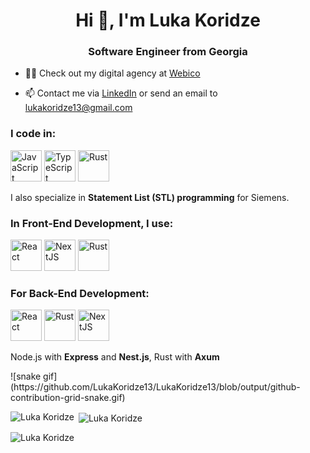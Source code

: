 <h1 align="center">Hi 👋, I'm Luka Koridze</h1>
<h3 align="center">Software Engineer from Georgia</h3>

- 👨‍💻 Check out my digital agency at [Webico](https://www.webico.ge/en)

- 📫 Contact me via [LinkedIn](https://www.linkedin.com/in/lukakoridze/) or send an email to <a href="mailto:lukakoridze13@gmail.com" target="_blank">lukakoridze13@gmail.com</a>

<h3 align="left">I code in:</h3>
<p align="left"> 
<image width="50" src="https://upload.wikimedia.org/wikipedia/commons/thumb/9/99/Unofficial_JavaScript_logo_2.svg/1200px-Unofficial_JavaScript_logo_2.svg.png" alt="JavaScript" />
<image width="50" src="https://upload.wikimedia.org/wikipedia/commons/thumb/4/4c/Typescript_logo_2020.svg/640px-Typescript_logo_2020.svg.png" alt="TypeScript" />   
<image width="50" src="https://encrypted-tbn0.gstatic.com/images?q=tbn:ANd9GcQsAo2CD-hFWMUayHGSZY-Q10FXl8z2JMyL9A&s" alt="Rust" />
<p>I also specialize in <strong>Statement List (STL) programming</strong> for Siemens.</p>

<h3 align="left">In Front-End Development, I use:</h3>
<p align="left"> 
<image  height="50" src="https://ionicframework.com/docs/icons/logo-react-icon.png" alt="React" />
<image  height="50" src="https://logowik.com/content/uploads/images/nextjs2106.logowik.com.webp" alt="NextJS" />   
<image  height="50" src="https://static-00.iconduck.com/assets.00/html-5-icon-224x256-1b5ud2sy.png" alt="Rust" />

<h3 align="left">For Back-End Development:</h3>
<p align="left"> 
<image  height="50" src="https://miro.medium.com/v2/resize:fit:1400/1*f7ztMaMM0etsFHpEfkdiwA.png" alt="React" />
<image  height="50" src="https://miro.medium.com/v2/resize:fit:1000/0*7t_1EnCopxMt6pIO.png" alt="Rust" />
<image  height="50" src="https://miro.medium.com/v2/resize:fit:512/1*5w64FYyee-VNXPWvVKhYEg.png" alt="NextJS" />   
 <p>Node.js with <strong>Express</strong> and <strong>Nest.js</strong>, Rust with <strong>Axum</strong></p>   
![snake gif](https://github.com/LukaKoridze13/LukaKoridze13/blob/output/github-contribution-grid-snake.gif)

<p><img align="left" src="https://github-readme-stats.vercel.app/api/top-langs?username=LukaKoridze13&show_icons=true&theme=dark&text_color=FFFFFF&locale=en&layout=compact" alt="Luka Koridze" /></p>

<p>&nbsp;<img align="center" src="https://github-readme-stats.vercel.app/api?username=LukaKoridze13&show_icons=true&theme=dark&text_color=FFFFFF&locale=en" alt="Luka Koridze" /></p>

<p><img align="center" src="https://github-readme-streak-stats.herokuapp.com/?user=LukaKoridze13&" alt="Luka Koridze" /></p>

